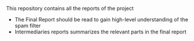 This repository contains all the reports of the project
- The Final Report should be read to gain high-level understanding of the spam filter 
- Intermediaries reports summarizes the relevant parts in the final report
